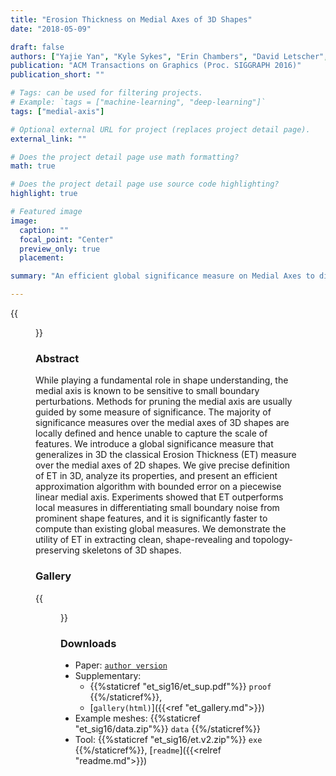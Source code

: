 ```yaml
---
title: "Erosion Thickness on Medial Axes of 3D Shapes"
date: "2018-05-09"

draft: false
authors: ["Yajie Yan", "Kyle Sykes", "Erin Chambers", "David Letscher", "Tao Ju"]
publication: "ACM Transactions on Graphics (Proc. SIGGRAPH 2016)"
publication_short: ""

# Tags: can be used for filtering projects.
# Example: `tags = ["machine-learning", "deep-learning"]`
tags: ["medial-axis"]

# Optional external URL for project (replaces project detail page).
external_link: ""

# Does the project detail page use math formatting?
math: true

# Does the project detail page use source code highlighting?
highlight: true

# Featured image
image:
  caption: ""
  focal_point: "Center"
  preview_only: true
  placement: 

summary: "An efficient global significance measure on Medial Axes to differentiate major structures from noises"

---
```


{{<figure alt="" src="/et_sig16/et_teaser.png" title="Figure 1. The medial axis of a bumpy dolphin shape contains numerous noisy branches (left). Our measure properly highlights the important subset of the medial axis (middle). Guided by the measure, a skeleton is generated that features both surfaces and curves capturing planar and tubular parts of the shape.">}}

### Abstract
While playing a fundamental role in shape understanding, the medial axis is known to be sensitive to small boundary perturbations. Methods for pruning the medial axis are usually guided by some measure of significance. The majority of significance measures over the medial axes of 3D shapes are locally defined and hence unable to capture the scale of features. We introduce a global significance measure that generalizes in 3D the classical Erosion Thickness (ET) measure over the medial axes of 2D shapes. We give precise definition of ET in 3D, analyze its properties, and present an efficient approximation algorithm with bounded error on a piecewise linear medial axis. Experiments showed that ET outperforms local measures in differentiating small boundary noise from prominent shape features, and it is significantly faster to compute than existing global measures. We demonstrate the utility of ET in extracting clean, shape-revealing and topology-preserving skeletons of 3D shapes.

### Gallery

{{<figure alt="" src="/et_sig16/gallery.png" title="Figure 2. Gallery of 12 shapes organized by columns. The surface, ET, curve-only skeleton and hybrid skeleton are shown for each shape by rows. See the supplementary material for complete results.">}}

### Downloads

+ Paper: [`author version`](#)
+ Supplementary: 
    - {{%staticref "et_sig16/et_sup.pdf"%}} `proof` {{%/staticref%}},
    - [`gallery(html)`]({{<ref "et_gallery.md">}})
+ Example meshes: {{%staticref "et_sig16/data.zip"%}} `data` {{%/staticref%}}
+ Tool:
{{%staticref "et_sig16/et.v2.zip"%}} `exe` {{%/staticref%}},
[`readme`]({{<relref "readme.md">}})